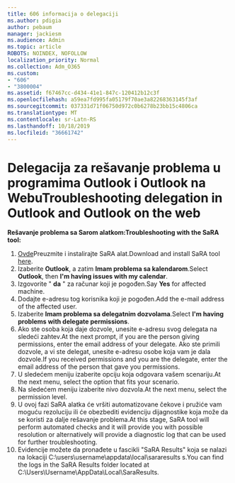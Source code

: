 ```yaml
---
title: 606 informacija o delegaciji
ms.author: pdigia
author: pebaum
manager: jackiesm
ms.audience: Admin
ms.topic: article
ROBOTS: NOINDEX, NOFOLLOW
localization_priority: Normal
ms.collection: Adm_O365
ms.custom:
- "606"
- "3800004"
ms.assetid: f67467cc-d434-41e1-847c-120412b12c3f
ms.openlocfilehash: a59ea7fd995fa05179f70ae3a82268363145f3af
ms.sourcegitcommit: 037331d71f06750d972c0b6278b23bb15c4806ca
ms.translationtype: MT
ms.contentlocale: sr-Latn-RS
ms.lasthandoff: 10/18/2019
ms.locfileid: "36661742"
---
```

# <a name="troubleshooting-delegation-in-outlook-and-outlook-on-the-web"></a><span data-ttu-id="ccb76-102">Delegacija za rešavanje problema u programima Outlook i Outlook na Webu</span><span class="sxs-lookup"><span data-stu-id="ccb76-102">Troubleshooting delegation in Outlook and Outlook on the web</span></span>

<span data-ttu-id="ccb76-103">**Rešavanje problema sa Sarom alatkom:**</span><span class="sxs-lookup"><span data-stu-id="ccb76-103">**Troubleshooting with the SaRA tool:**</span></span>

1. <span data-ttu-id="ccb76-104">[Ovde](https://aka.ms/SaRA-SkypeForBusinessSignIn)Preuzmite i instalirajte SaRA alat.</span><span class="sxs-lookup"><span data-stu-id="ccb76-104">Download and install SaRA tool [here](https://aka.ms/SaRA-SkypeForBusinessSignIn).</span></span>
1. <span data-ttu-id="ccb76-105">Izaberite **Outlook**, a zatim **Imam problema sa kalendarom**.</span><span class="sxs-lookup"><span data-stu-id="ccb76-105">Select **Outlook**, then **I'm having issues with my calendar**.</span></span>
1. <span data-ttu-id="ccb76-106">Izgovorite " **da** " za računar koji je pogođen.</span><span class="sxs-lookup"><span data-stu-id="ccb76-106">Say **Yes** for affected machine.</span></span>
1. <span data-ttu-id="ccb76-107">Dodajte e-adresu tog korisnika koji je pogođen.</span><span class="sxs-lookup"><span data-stu-id="ccb76-107">Add the e-mail address of the affected user.</span></span>
1. <span data-ttu-id="ccb76-108">Izaberite **Imam problema sa delegatnim dozvolama**.</span><span class="sxs-lookup"><span data-stu-id="ccb76-108">Select **I'm having problems with delegate permissions**.</span></span>
1. <span data-ttu-id="ccb76-109">Ako ste osoba koja daje dozvole, unesite e-adresu svog delegata na sledeći zahtev.</span><span class="sxs-lookup"><span data-stu-id="ccb76-109">At the next prompt, if you are the person giving permissions, enter the email address of your delegate.</span></span> <span data-ttu-id="ccb76-110">Ako ste primili dozvole, a vi ste delegat, unesite e-adresu osobe koja vam je dala dozvole.</span><span class="sxs-lookup"><span data-stu-id="ccb76-110">If you received permissions and you are the delegate, enter the email address of the person that gave you permissions.</span></span>
1. <span data-ttu-id="ccb76-111">U sledećem meniju izaberite opciju koja odgovara vašem scenariju.</span><span class="sxs-lookup"><span data-stu-id="ccb76-111">At the next menu, select the option that fits your scenario.</span></span>
1. <span data-ttu-id="ccb76-112">Na sledećem meniju izaberite nivo dozvola.</span><span class="sxs-lookup"><span data-stu-id="ccb76-112">At the next menu, select the permission level.</span></span>
1. <span data-ttu-id="ccb76-113">U ovoj fazi SaRA alatka će vršiti automatizovane čekove i pružiće vam moguću rezoluciju ili će obezbediti evidenciju dijagnostike koja može da se koristi za dalje rešavanje problema.</span><span class="sxs-lookup"><span data-stu-id="ccb76-113">At this stage, SaRA tool will perform automated checks and it will provide you with possible resolution or alternatively will provide a diagnostic log that can be used for further troubleshooting.</span></span>
1. <span data-ttu-id="ccb76-114">Evidencije možete da pronađete u fascikli "SaRA Results" koja se nalazi na lokaciji C:\users\username\appdata\local\sararesults s.</span><span class="sxs-lookup"><span data-stu-id="ccb76-114">You can find the logs in the SaRA Results folder located at C:\Users\Username\AppData\Local\SaraResults.</span></span>
